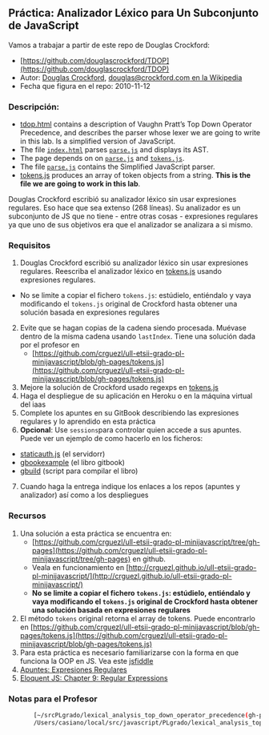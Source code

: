## Práctica: Analizador Léxico para Un Subconjunto de JavaScript

Vamos a trabajar a partir de este repo de Douglas Crockford:

-  [https://github.com/douglascrockford/TDOP](https://github.com/douglascrockford/TDOP)
-  Autor: [Douglas Crockford](http://www.crockford.com/), [douglas@crockford.com en la Wikipedia](https://en.wikipedia.org/wiki/Douglas_Crockford)
-  Fecha que figura en el repo: 2010-11-12


### Descripción:

-   [tdop.html](http://crguezl.github.io/ull-etsii-grado-pl-minijavascript/tdop.html) contains a description of Vaughn Pratt’s Top Down Operator
    Precedence, and describes the parser whose lexer we are going to
    write in this lab. Is a simplified version of JavaScript.
-   The file [`index.html`](https://github.com/douglascrockford/TDOP/blob/master/index.html) parses [`parse.js`](https://github.com/douglascrockford/TDOP/blob/master/parse.js) and displays its AST.
-   The page depends on on [`parse.js`](https://github.com/douglascrockford/TDOP/blob/master/parse.js) and [`tokens.js`](https://github.com/douglascrockford/TDOP/blob/master/tokens.js).
-   The file [`parse.js`](https://github.com/douglascrockford/TDOP/blob/master/parse.js) contains the Simplified JavaScript parser.
-   [tokens.js](https://github.com/douglascrockford/TDOP/blob/master/tokens.js) produces an array of token objects from a string. **This is the file we are going to work in this lab**.

Douglas Crockford escribió su analizador léxico sin usar expresiones
regulares. Eso hace que sea extenso (268 líneas). Su analizador es un
subconjunto de JS que no tiene - entre otras cosas - expresiones
regulares ya que uno de sus objetivos era que el analizador se analizara
a si mismo.


### Requisitos

1. Douglas Crockford escribió su analizador léxico sin usar expresiones
regulares. Reescriba el analizador léxico en [tokens.js](https://github.com/douglascrockford/TDOP/blob/master/tokens.js) usando expresiones regulares.
  - No se limite a copiar el fichero `tokens.js`: estúdielo, entiéndalo y vaya modificando el `tokens.js` original de Crockford hasta obtener una solución basada en expresiones regulares
2.  Evite que se hagan copias de la cadena siendo procesada. Muévase
    dentro de la misma cadena usando `lastIndex`. Tiene una
    solución dada por el profesor en 
    - [https://github.com/crguezl/ull-etsii-grado-pl-minijavascript/blob/gh-pages/tokens.js](https://github.com/crguezl/ull-etsii-grado-pl-minijavascript/blob/gh-pages/tokens.js)
3. Mejore la solución de Crockford usado regexps en [tokens.js](https://github.com/douglascrockford/TDOP/blob/master/tokens.js)
4.  Haga el despliegue de su aplicación en Heroku o en la máquina virtual del iaas
5. Complete los apuntes en su GitBook describiendo las expresiones regulares y lo aprendido en esta práctica
6. **Opcional**: Use `sessions`para controlar quien accede a sus apuntes. Puede ver un ejemplo de como hacerlo en los ficheros:
  - [staticauth.js](https://github.com/ULL-ESIT-DSI-1617/express-cookies-examples/blob/master/staticauth.js) (el servidorr)
  - [gbookexample](https://github.com/ULL-ESIT-DSI-1617/express-cookies-examples/tree/master/gbookexample) (el libro gitbook)
  - [gbuild](https://github.com/ULL-ESIT-DSI-1617/express-cookies-examples/blob/master/gbuild) (script para compilar el libro)
7. Cuando haga la entrega indique los enlaces a los repos (apuntes y analizador) así como a los despliegues

### Recursos

1.  Una solución a esta práctica se encuentra en:
    -   [https://github.com/crguezl/ull-etsii-grado-pl-minijavascript/tree/gh-pages](https://github.com/crguezl/ull-etsii-grado-pl-minijavascript/tree/gh-pages) en github.
    -   Veala en funcionamiento en [http://crguezl.github.io/ull-etsii-grado-pl-minijavascript/](http://crguezl.github.io/ull-etsii-grado-pl-minijavascript/)
    - **No se limite a copiar el fichero `tokens.js`: estúdielo, entiéndalo y vaya modificando el `tokens.js` original de Crockford hasta obtener una solución basada en expresiones regulares**
2.  El método `tokens` original retorna el array de tokens. Puede
    encontrarlo en [https://github.com/crguezl/ull-etsii-grado-pl-minijavascript/blob/gh-pages/tokens.js](https://github.com/crguezl/ull-etsii-grado-pl-minijavascript/blob/gh-pages/tokens.js)
3. Para esta práctica es necesario familiarizarse con la forma en que
    funciona la OOP en JS. Vea este [jsfiddle](http://jsfiddle.net/casiano/Mw9dW/)
4. [Apuntes: Expresiones Regulares](../apuntes/regexp/README.md)
5. [Eloquent JS: Chapter 9: Regular Expressions](http://eloquentjavascript.net/09_regexp.html)

### Notas para el Profesor

```bash
       [~/srcPLgrado/lexical_analysis_top_down_operator_precedence(gh-pages)]$ pwd -P
       /Users/casiano/local/src/javascript/PLgrado/lexical_analysis_top_down_operator_precedence
```


